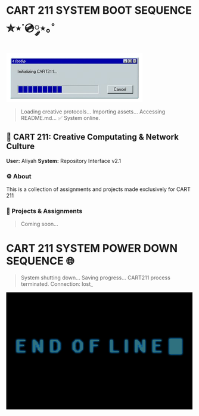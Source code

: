 # CART 211 SYSTEM BOOT SEQUENCE ✮⋆˙💿༘⋆｡˚

![booting](./assets/cart211-banner.png)
> Loading creative protocols...
> Importing assets...
> Accessing README.md...
> ✅ System online.


## 📂 CART 211: Creative Computating & Network Culture
**User:** Aliyah
**System:** Repository Interface v2.1  


### ⚙️ About
This is a collection of assignments and projects made exclusively for CART 211


### 💽 Projects & Assignments
> Coming soon...


# CART 211 SYSTEM POWER DOWN SEQUENCE 🌐
> System shutting down...
> Saving progress...
> CART211 process terminated.
> Connection: lost_

![end](./assets/end-of-line.gif)